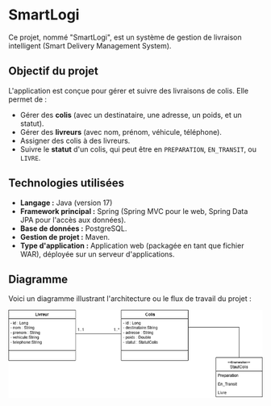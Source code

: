 # SmartLogi

Ce projet, nommé "SmartLogi", est un système de gestion de livraison intelligent (Smart Delivery Management System).

## Objectif du projet

L'application est conçue pour gérer et suivre des livraisons de colis. Elle permet de :
- Gérer des **colis** (avec un destinataire, une adresse, un poids, et un statut).
- Gérer des **livreurs** (avec nom, prénom, véhicule, téléphone).
- Assigner des colis à des livreurs.
- Suivre le **statut** d'un colis, qui peut être en `PREPARATION`, `EN_TRANSIT`, ou `LIVRE`.

## Technologies utilisées

- **Langage :** Java (version 17)
- **Framework principal :** Spring (Spring MVC pour le web, Spring Data JPA pour l'accès aux données).
- **Base de données :** PostgreSQL.
- **Gestion de projet :** Maven.
- **Type d'application :** Application web (packagée en tant que fichier WAR), déployée sur un serveur d'applications.

## Diagramme

Voici un diagramme illustrant l'architecture ou le flux de travail du projet :

![Diagramme du projet](docs/Diagramme%20sans%20nom.drawio.png)
